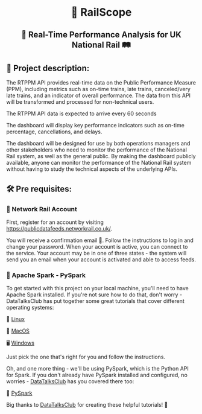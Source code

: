 <h1 align='center'>
🚂 RailScope 
</h1>
<h2 align='center'>
🚦 Real-Time Performance Analysis for UK National Rail 🛤️
</h2>

## 📝 Project description:

The RTPPM API provides real-time data on the Public Performance Measure (PPM), including metrics such as on-time trains, late trains, canceled/very late trains, and an indicator of overall performance. The data from this API will be transformed and processed for non-technical users.

The RTPPM API data is expected to arrive every 60 seconds

The dashboard will display key performance indicators such as on-time percentage, cancellations, and delays.

The dashboard will be designed for use by both operations managers and other stakeholders who need to monitor the performance of the National Rail system, as well as the general public. By making the dashboard publicly available, anyone can monitor the performance of the National Rail system without having to study the technical aspects of the underlying APIs.

## 🛠️ Pre requisites:

### 📡 Network Rail Account
First, register for an account by visiting https://publicdatafeeds.networkrail.co.uk/. 
<br> 

You will receive a confirmation email 📧. Follow the instructions to log in and change your password. When your account is active, you can connect to the service. Your account may be in one of three states - the system will send you an email when your account is activated and able to access feeds.


### 🚀 Apache Spark - PySpark
To get started with this project on your local machine, you'll need to have Apache Spark installed. If you're not sure how to do that, don't worry - DataTalksClub has put together some great tutorials that cover different operating systems:

🐧 [Linux](https://github.com/DataTalksClub/data-engineering-zoomcamp/blob/main/week_5_batch_processing/setup/linux.md)

🍎 [MacOS](https://github.com/DataTalksClub/data-engineering-zoomcamp/blob/main/week_5_batch_processing/setup/macos.md)

🖥️ [Windows](https://github.com/DataTalksClub/data-engineering-zoomcamp/blob/main/week_5_batch_processing/setup/windows.md)

Just pick the one that's right for you and follow the instructions.

Oh, and one more thing - we'll be using PySpark, which is the Python API for Spark. If you don't already have PySpark installed and configured, no worries - [DataTalksClub](https://github.com/DataTalksClub) has you covered there too:

🐍 [PySpark](https://github.com/DataTalksClub/data-engineering-zoomcamp/blob/main/week_5_batch_processing/setup/pyspark.md)


Big thanks to [DataTalksClub](https://github.com/DataTalksClub) for creating these helpful tutorials! 👏




